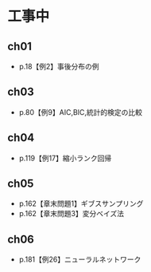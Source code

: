 # 工事中

## ch01
- p.18【例2】事後分布の例

## ch03
- p.80【例9】AIC,BIC,統計的検定の比較

## ch04
- p.119【例17】縮小ランク回帰

## ch05
- p.162【章末問題1】ギブスサンプリング
- p.162【章末問題3】変分ベイズ法

## ch06
- p.181【例26】ニューラルネットワーク
